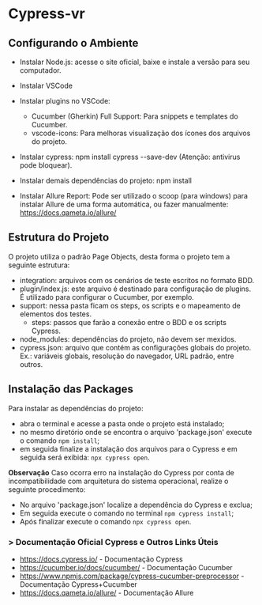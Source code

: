 # Cypress-vr

## Configurando o Ambiente

* Instalar Node.js: acesse o site oficial, baixe e instale a versão para seu computador.

* Instalar VSCode

* Instalar plugins no VSCode: 

    * Cucumber (Gherkin) Full Support: Para snippets e templates do Cucumber.
    * vscode-icons: Para melhoras visualização dos ícones dos arquivos do projeto.

* Instalar cypress: npm install cypress --save-dev (Atenção: antivirus pode bloquear).

* Instalar demais dependências do projeto: npm install

* Instalar Allure Report: Pode ser utilizado o scoop (para windows) para instalar Allure de uma forma automática, ou fazer manualmente: https://docs.qameta.io/allure/

## Estrutura do Projeto

O projeto utiliza o padrão Page Objects, desta forma o projeto tem a seguinte estrutura:

* integration: arquivos com os cenários de teste escritos no formato BDD.
* plugin/index.js: este arquivo é destinado para configuração de plugins. É utilizado para configurar o Cucumber, por exemplo.
* support: nessa pasta ficam os steps, os scripts e o mapeamento de elementos dos testes.
    * steps: passos que farão a conexão entre o BDD e os scripts Cypress.
* node_modules: dependências do projeto, não devem ser mexidos.
* cypress.json: arquivo que contém as configurações globais do projeto. Ex.: variáveis globais, resolução do navegador, URL padrão, entre outros.

## Instalação das Packages

Para instalar as dependências do projeto:

- abra o terminal e acesse a pasta onde o projeto está instalado;
- no mesmo diretório onde se encontra o arquivo 'package.json' execute o comando ```npm install```;
- em seguida finalize a instalação dos arquivos para o Cypress e em seguida será exibida: ```npx cypress open```.

**Observação**
Caso ocorra erro na instalação do Cypress por conta de incompatibilidade com arquitetura do sistema operacional, realize o seguinte procedimento:
- No arquivo 'package.json' localize a dependência do Cypress e exclua;
- Em seguida execute o comando no terminal ```npm cypress install```;
- Após finalizar execute o comando ```npx cypress open```.

### > Documentação Oficial Cypress e Outros Links Úteis

* https://docs.cypress.io/ - Documentação Cypress
* https://cucumber.io/docs/cucumber/ - Documentação Cucumber
* https://www.npmjs.com/package/cypress-cucumber-preprocessor - Documentação Cypress+Cucumber
* https://docs.qameta.io/allure/ - Documentação Allure